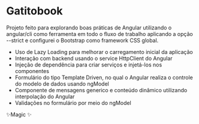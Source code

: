 # Gatitobook

Projeto feito para explorando boas práticas de Angular utilizando o angular/cli como ferramenta em todo o fluxo de trabalho aplicando a opção --strict e configurei o Bootstrap como framework CSS global.


- Uso de Lazy Loading para melhorar o carregamento inicial da aplicação
- Interação com backend usando o service HttpClient do Angular
- Injeção de dependência para criar serviços e injetá-los nos componentes
- Formulário do tipo Template Driven, no qual o Angular realiza o controle do modelo de dados usando ngModel
- Componente de mensagens generico e conteúdo dinâmico utilizando interpolação do Angular
- Validações no formulário por meio do ngModel 

✨Magic ✨

